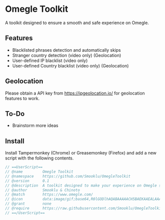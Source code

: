 # Omegle Toolkit
A toolkit designed to ensure a smooth and safe experience on Omegle.

## Features
* Blacklisted phrases detection and automatically skips
* Stranger country detection (video only) (Geolocation)
* User-defined IP blacklist (video only)
* User-defined Country blacklist (video only) (Geolocation)

## Geolocation
Please obtain a API key from https://ipgeolocation.io/ for geolocation features to work.

## To-Do
* Brainstorm more ideas

## Install
Install Tampermonkey (Chrome) or Greasemonkey (Firefox) and add a new script with the following contents.
```js
// ==UserScript==
// @name         Omegle Toolkit
// @namespace    https://github.com/Smooklu/OmegleToolkit
// @version      0.1
// @description  A toolkit designed to make your experience on Omegle safe and smooth.
// @author       Smooklu & Chinoto
// @match        https://www.omegle.com/
// @icon         data:image/gif;base64,R0lGODlhAQABAAAAACH5BAEKAAEALAAAAAABAAEAAAICTAEAOw==
// @grant        none
// @require      https://raw.githubusercontent.com/Smooklu/OmegleToolkit/main/script.js
// ==/UserScript==
```
